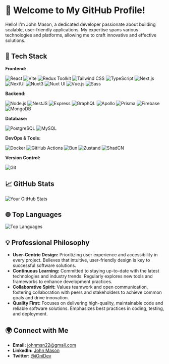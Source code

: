 # 👋 Welcome to My GitHub Profile!

Hello! I'm John Mason, a dedicated developer passionate about building scalable, user-friendly applications. My expertise spans various technologies and platforms, allowing me to craft innovative and effective solutions.

## 🔧 Tech Stack

**Frontend:**

![React](https://img.shields.io/badge/React-61DAFB?style=for-the-badge&logo=react&logoColor=white&color=61DAFB&labelColor=000000)
![Vite](https://img.shields.io/badge/Vite-646CFF?style=for-the-badge&logo=vite&logoColor=white&color=646CFF&labelColor=000000)
![Redux Toolkit](https://img.shields.io/badge/Redux_Toolkit-764ABC?style=for-the-badge&logo=redux&logoColor=white&color=764ABC&labelColor=000000)
![Tailwind CSS](https://img.shields.io/badge/Tailwind_CSS-06B6D4?style=for-the-badge&logo=tailwindcss&logoColor=white&color=06B6D4&labelColor=000000)
![TypeScript](https://img.shields.io/badge/TypeScript-3178C6?style=for-the-badge&logo=typescript&logoColor=white&color=3178C6&labelColor=000000)
![Next.js](https://img.shields.io/badge/Next.js-000000?style=for-the-badge&logo=next.js&logoColor=white&color=000000&labelColor=000000)
![NextUI](https://img.shields.io/badge/NextUI-000000?style=for-the-badge&logo=nextui&logoColor=white&color=000000&labelColor=000000)
![Nuxt3](https://img.shields.io/badge/Nuxt3-00C58E?style=for-the-badge&logo=nuxt.js&logoColor=white&color=00C58E&labelColor=000000)
![Nuxt UI](https://img.shields.io/badge/Nuxt_UI-000000?style=for-the-badge&logo=nuxt.js&logoColor=white&color=000000&labelColor=000000)
![Vue.js](https://img.shields.io/badge/Vue.js-42b883?style=for-the-badge&logo=vue.js&logoColor=white&color=42b883&labelColor=000000)
![Sass](https://img.shields.io/badge/Sass-CC6699?style=for-the-badge&logo=sass&logoColor=white&color=CC6699&labelColor=000000)

**Backend:**

![Node.js](https://img.shields.io/badge/Node.js-339933?style=for-the-badge&logo=node.js&logoColor=white&color=339933&labelColor=000000)
![NestJS](https://img.shields.io/badge/NestJS-E0234E?style=for-the-badge&logo=nestjs&logoColor=white&color=E0234E&labelColor=000000)
![Express](https://img.shields.io/badge/Express-000000?style=for-the-badge&logo=express&logoColor=white&color=000000&labelColor=000000)
![GraphQL](https://img.shields.io/badge/GraphQL-E10098?style=for-the-badge&logo=graphql&logoColor=white&color=E10098&labelColor=000000)
![Apollo](https://img.shields.io/badge/Apollo-311C87?style=for-the-badge&logo=apollo&logoColor=white&color=311C87&labelColor=000000)
![Prisma](https://img.shields.io/badge/Prisma-2D3748?style=for-the-badge&logo=prisma&logoColor=white&color=2D3748&labelColor=000000)
![Firebase](https://img.shields.io/badge/Firebase-FFCA28?style=for-the-badge&logo=firebase&logoColor=white&color=FFCA28&labelColor=000000)
![MongoDB](https://img.shields.io/badge/MongoDB-47A248?style=for-the-badge&logo=mongodb&logoColor=white&color=47A248&labelColor=000000)

**Database:**

![PostgreSQL](https://img.shields.io/badge/PostgreSQL-4169E1?style=for-the-badge&logo=postgresql&logoColor=white&color=4169E1&labelColor=000000)
![MySQL](https://img.shields.io/badge/MySQL-4479A1?style=for-the-badge&logo=mysql&logoColor=white&color=4479A1&labelColor=000000)

**DevOps & Tools:**

![Docker](https://img.shields.io/badge/Docker-2496ED?style=for-the-badge&logo=docker&logoColor=white&color=2496ED&labelColor=000000)
![GitHub Actions](https://img.shields.io/badge/GitHub_Actions-2088FF?style=for-the-badge&logo=github-actions&logoColor=white&color=2088FF&labelColor=000000)
![Bun](https://img.shields.io/badge/Bun-000000?style=for-the-badge&logo=bun&logoColor=white&color=000000&labelColor=000000)
![Zustand](https://img.shields.io/badge/Zustand-007FFF?style=for-the-badge&logo=generic&logoColor=white&color=007FFF&labelColor=000000)
![ShadCN](https://img.shields.io/badge/ShadCN-FF4081?style=for-the-badge&logo=shadcn&logoColor=white&color=FF4081&labelColor=000000)

**Version Control:**

![Git](https://img.shields.io/badge/Git-F05032?style=for-the-badge&logo=git&logoColor=white&color=F05032&labelColor=000000)


## 📈 GitHub Stats

![Your GitHub Stats](https://github-readme-stats.vercel.app/api?username=simkidd&show_icons=true&theme=dracula)

## 🌐 Top Languages

![Top Languages](https://github-readme-stats.vercel.app/api/top-langs/?username=simkidd&layout=compact&theme=dracula)

## 💡 Professional Philosophy

- **User-Centric Design:** Prioritizing user experience and accessibility in every project. Believes that intuitive, user-friendly design is key to successful software solutions.
- **Continuous Learning:** Committed to staying up-to-date with the latest technologies and industry trends. Regularly explores new tools and frameworks to enhance development practices.
- **Collaborative Spirit:** Values teamwork and open communication, fostering collaboration with peers and stakeholders to achieve common goals and drive innovation.
- **Quality First:** Focuses on delivering high-quality, maintainable code and reliable software solutions. Emphasizes best practices in coding, testing, and deployment.


## 🌍 Connect with Me

- **Email:** [johnmsn22@gmail.com](mailto:johnmsn22@gmail.com)
- **LinkedIn:** [John Mason](https://www.linkedin.com/in/mason10396)
- **Twitter:** [@iOniDev](https://twitter.com/iOniDev)

